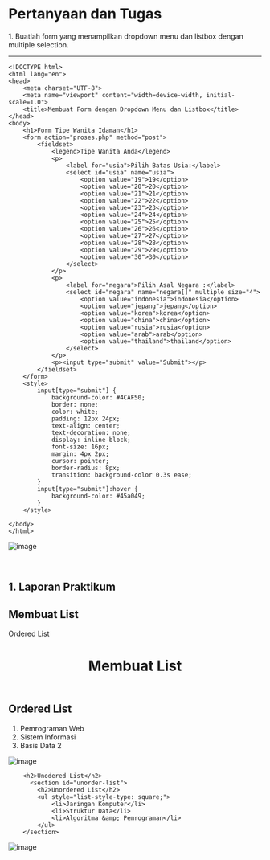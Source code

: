 <h1>Pertanyaan dan Tugas</h1>
1. Buatlah form yang menampilkan dropdown menu dan listbox dengan multiple selection.
<hr
    
    <!DOCTYPE html>
    <html lang="en">
    <head>
        <meta charset="UTF-8">
        <meta name="viewport" content="width=device-width, initial-scale=1.0">
        <title>Membuat Form dengan Dropdown Menu dan Listbox</title>
    </head>
    <body>
        <h1>Form Tipe Wanita Idaman</h1>
        <form action="proses.php" method="post">
            <fieldset>
                <legend>Tipe Wanita Anda</legend>
                <p>
                    <label for="usia">Pilih Batas Usia:</label>
                    <select id="usia" name="usia">
                        <option value="19">19</option>
                        <option value="20">20</option>
                        <option value="21">21</option>
                        <option value="22">22</option>
                        <option value="23">23</option>
                        <option value="24">24</option>
                        <option value="25">25</option>
                        <option value="26">26</option>
                        <option value="27">27</option>
                        <option value="28">28</option>
                        <option value="29">29</option>
                        <option value="30">30</option>
                    </select>
                </p>
                <p>
                    <label for="negara">Pilih Asal Negara :</label>
                    <select id="negara" name="negara[]" multiple size="4">
                        <option value="indonesia">indonesia</option>
                        <option value="jepang">jepang</option>
                        <option value="korea">korea</option>
                        <option value="china">china</option>
                        <option value="rusia">rusia</option>
                        <option value="arab">arab</option>
                        <option value="thailand">thailand</option>
                    </select>
                </p>
                <p><input type="submit" value="Submit"></p>
            </fieldset>
        </form>
        <style>
            input[type="submit"] {
                background-color: #4CAF50;
                border: none;
                color: white;
                padding: 12px 24px;
                text-align: center;
                text-decoration: none;
                display: inline-block;
                font-size: 16px;
                margin: 4px 2px;
                cursor: pointer;
                border-radius: 8px;
                transition: background-color 0.3s ease;
            }
            input[type="submit"]:hover {
                background-color: #45a049;
            }
        </style>
    
    </body>
    </html>

![image](https://github.com/user-attachments/assets/34d294cf-d9a2-4f8c-818c-ca672eef8ca2)

<br>
<h2>1. Laporan Praktikum</h2>
<h2>Membuat List</h2>
<h>Ordered List</h>
    <header>
        <h1>Membuat List</h1>
    </header>
    <section id="order-list"> 
        <h2>Ordered List</h2> 
        <ol> 
            <li>Pemrograman Web</li> 
            <li>Sistem Informasi</li> 
            <li>Basis Data 2</li> 
        </ol> 
    </section>

![image](https://github.com/user-attachments/assets/b14ebac2-7b5d-47ec-ac1a-883d039a4ecf)
<br>

        <h2>Unodered List</h2>
          <section id="unorder-list">
            <h2>Unordered List</h2>
            <ul style="list-style-type: square;">
                <li>Jaringan Komputer</li>
                <li>Struktur Data</li>
                <li>Algoritma &amp; Pemrograman</li>
            </ul>
        </section>


![image](https://github.com/user-attachments/assets/498a8399-0670-44d4-bb00-5714d74ec151)
<br>


